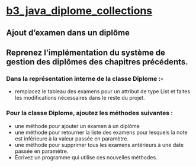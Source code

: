 # [b3_java_diplome_collections]( https://spoonless.github.io/epsi-b3-java/les_collections.html#id1)
## Ajout d’examen dans un diplôme


## Reprenez l’implémentation du système de gestion des diplômes des chapitres précédents.

### Dans la représentation interne de la classe Diplome :- 

* remplacez le tableau des examens pour un attribut de type List et faites les modifications nécessaires dans le reste du   projet.

### Pour la classe Diplome, ajoutez les méthodes suivantes :

* une méthode pour ajouter un examen à un diplôme
* une méthode pour retourner la liste des examens pour lesquels la note est inférieure à la valeur passée en paramètre.
* une méthode pour supprimer tous les examens antérieurs à une date passée en paramètre.
* Écrivez un programme qui utilise ces nouvelles méthodes.
